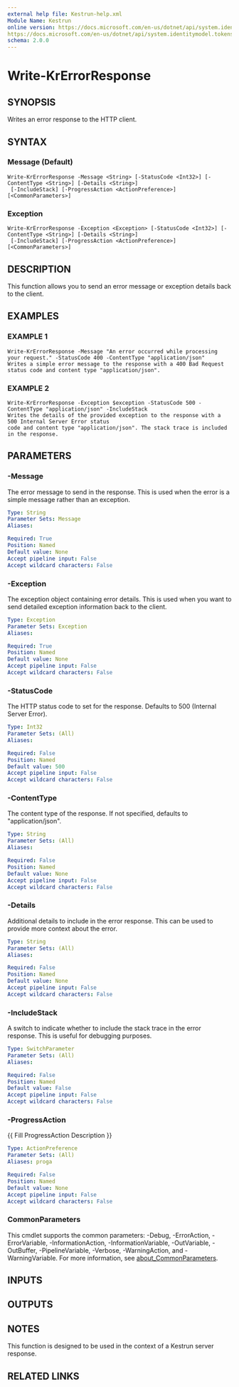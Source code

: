 ```yaml
---
external help file: Kestrun-help.xml
Module Name: Kestrun
online version: https://docs.microsoft.com/en-us/dotnet/api/system.identitymodel.tokens.jwt.jwtsecuritytoken?view=azure-dotnet
https://docs.microsoft.com/en-us/dotnet/api/system.identitymodel.tokens.jwt.jwtsecuritytokenhandler?view=azure-dotnet
schema: 2.0.0
---
```


# Write-KrErrorResponse

## SYNOPSIS
Writes an error response to the HTTP client.

## SYNTAX

### Message (Default)
```
Write-KrErrorResponse -Message <String> [-StatusCode <Int32>] [-ContentType <String>] [-Details <String>]
 [-IncludeStack] [-ProgressAction <ActionPreference>] [<CommonParameters>]
```

### Exception
```
Write-KrErrorResponse -Exception <Exception> [-StatusCode <Int32>] [-ContentType <String>] [-Details <String>]
 [-IncludeStack] [-ProgressAction <ActionPreference>] [<CommonParameters>]
```

## DESCRIPTION
This function allows you to send an error message or exception details back to the client.

## EXAMPLES

### EXAMPLE 1
```
Write-KrErrorResponse -Message "An error occurred while processing your request." -StatusCode 400 -ContentType "application/json"
Writes a simple error message to the response with a 400 Bad Request status code and content type "application/json".
```

### EXAMPLE 2
```
Write-KrErrorResponse -Exception $exception -StatusCode 500 -ContentType "application/json" -IncludeStack
Writes the details of the provided exception to the response with a 500 Internal Server Error status
code and content type "application/json". The stack trace is included in the response.
```

## PARAMETERS

### -Message
The error message to send in the response.
This is used when the error is a simple
message rather than an exception.

```yaml
Type: String
Parameter Sets: Message
Aliases:

Required: True
Position: Named
Default value: None
Accept pipeline input: False
Accept wildcard characters: False
```

### -Exception
The exception object containing error details.
This is used when you want to send
detailed exception information back to the client.

```yaml
Type: Exception
Parameter Sets: Exception
Aliases:

Required: True
Position: Named
Default value: None
Accept pipeline input: False
Accept wildcard characters: False
```

### -StatusCode
The HTTP status code to set for the response.
Defaults to 500 (Internal Server Error).

```yaml
Type: Int32
Parameter Sets: (All)
Aliases:

Required: False
Position: Named
Default value: 500
Accept pipeline input: False
Accept wildcard characters: False
```

### -ContentType
The content type of the response.
If not specified, defaults to "application/json".

```yaml
Type: String
Parameter Sets: (All)
Aliases:

Required: False
Position: Named
Default value: None
Accept pipeline input: False
Accept wildcard characters: False
```

### -Details
Additional details to include in the error response.
This can be used to provide
more context about the error.

```yaml
Type: String
Parameter Sets: (All)
Aliases:

Required: False
Position: Named
Default value: None
Accept pipeline input: False
Accept wildcard characters: False
```

### -IncludeStack
A switch to indicate whether to include the stack trace in the error response.
This is useful for debugging purposes.

```yaml
Type: SwitchParameter
Parameter Sets: (All)
Aliases:

Required: False
Position: Named
Default value: False
Accept pipeline input: False
Accept wildcard characters: False
```

### -ProgressAction
{{ Fill ProgressAction Description }}

```yaml
Type: ActionPreference
Parameter Sets: (All)
Aliases: proga

Required: False
Position: Named
Default value: None
Accept pipeline input: False
Accept wildcard characters: False
```

### CommonParameters
This cmdlet supports the common parameters: -Debug, -ErrorAction, -ErrorVariable, -InformationAction, -InformationVariable, -OutVariable, -OutBuffer, -PipelineVariable, -Verbose, -WarningAction, and -WarningVariable. For more information, see [about_CommonParameters](http://go.microsoft.com/fwlink/?LinkID=113216).

## INPUTS

## OUTPUTS

## NOTES
This function is designed to be used in the context of a Kestrun server response.

## RELATED LINKS
